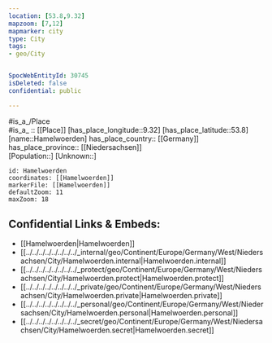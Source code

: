 ```yaml
---
location: [53.8,9.32] 
mapzoom: [7,12] 
mapmarker: city 
type: City
tags:
- geo/City


SpocWebEntityId: 30745
isDeleted: false
confidential: public

---
```

#is_a_/Place  
#is_a_ :: [[Place]] 
[has_place_longitude::9.32] 
[has_place_latitude::53.8] 
[name::Hamelwoerden] 
has_place_country:: [[Germany]]  
has_place_province:: [[Niedersachsen]]  
[Population::] 
[Unknown::] 


```leaflet
id: Hamelwoerden
coordinates: [[Hamelwoerden]] 
markerFile: [[Hamelwoerden]] 
defaultZoom: 11 
maxZoom: 18
```


## Confidential Links & Embeds: 
- [[Hamelwoerden|Hamelwoerden]]  
- [[../../../../../../../../_internal/geo/Continent/Europe/Germany/West/Niedersachsen/City/Hamelwoerden.internal|Hamelwoerden.internal]] 
- [[../../../../../../../../_protect/geo/Continent/Europe/Germany/West/Niedersachsen/City/Hamelwoerden.protect|Hamelwoerden.protect]] 
- [[../../../../../../../../_private/geo/Continent/Europe/Germany/West/Niedersachsen/City/Hamelwoerden.private|Hamelwoerden.private]] 
- [[../../../../../../../../_personal/geo/Continent/Europe/Germany/West/Niedersachsen/City/Hamelwoerden.personal|Hamelwoerden.personal]] 
- [[../../../../../../../../_secret/geo/Continent/Europe/Germany/West/Niedersachsen/City/Hamelwoerden.secret|Hamelwoerden.secret]] 
